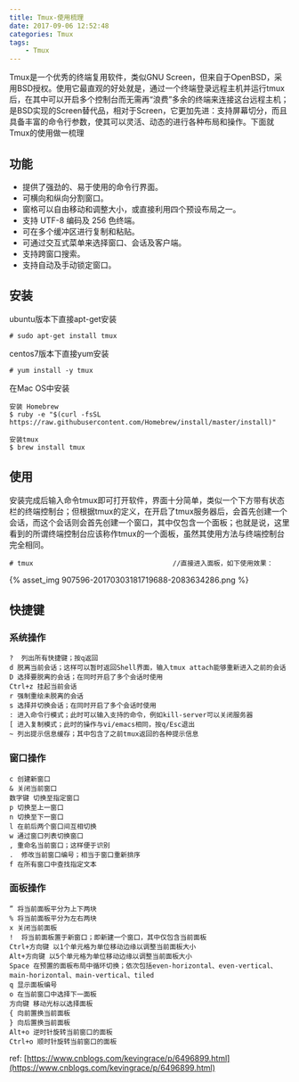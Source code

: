 ```yaml
---
title: Tmux-使用梳理
date: 2017-09-06 12:52:48
categories: Tmux
tags:
    - Tmux
---
```


Tmux是一个优秀的终端复用软件，类似GNU Screen，但来自于OpenBSD，采用BSD授权。使用它最直观的好处就是，通过一个终端登录远程主机并运行tmux后，在其中可以开启多个控制台而无需再“浪费”多余的终端来连接这台远程主机；是BSD实现的Screen替代品，相对于Screen，它更加先进：支持屏幕切分，而且具备丰富的命令行参数，使其可以灵活、动态的进行各种布局和操作。下面就Tmux的使用做一梳理

<!-- more -->

## 功能

-  提供了强劲的、易于使用的命令行界面。
-  可横向和纵向分割窗口。
-  窗格可以自由移动和调整大小，或直接利用四个预设布局之一。
-  支持 UTF-8 编码及 256 色终端。
-  可在多个缓冲区进行复制和粘贴。
-  可通过交互式菜单来选择窗口、会话及客户端。
-  支持跨窗口搜索。
-  支持自动及手动锁定窗口。

## 安装

ubuntu版本下直接apt-get安装
```
# sudo apt-get install tmux
```
centos7版本下直接yum安装
```
# yum install -y tmux
```
在Mac OS中安装
```
安装 Homebrew
$ ruby -e "$(curl -fsSL https://raw.githubusercontent.com/Homebrew/install/master/install)"
 
安装tmux
$ brew install tmux
```

## 使用

安装完成后输入命令tmux即可打开软件，界面十分简单，类似一个下方带有状态栏的终端控制台；但根据tmux的定义，在开启了tmux服务器后，会首先创建一个会话，而这个会话则会首先创建一个窗口，其中仅包含一个面板；也就是说，这里看到的所谓终端控制台应该称作tmux的一个面板，虽然其使用方法与终端控制台完全相同。
```
# tmux                                   //直接进入面板，如下使用效果：
```
{% asset_img 907596-20170303181719688-2083634286.png %}


## 快捷键

### 系统操作
```
?  列出所有快捷键；按q返回
d 脱离当前会话；这样可以暂时返回Shell界面，输入tmux attach能够重新进入之前的会话
D 选择要脱离的会话；在同时开启了多个会话时使用
Ctrl+z 挂起当前会话
r 强制重绘未脱离的会话
s 选择并切换会话；在同时开启了多个会话时使用
: 进入命令行模式；此时可以输入支持的命令，例如kill-server可以关闭服务器
[ 进入复制模式；此时的操作与vi/emacs相同，按q/Esc退出
~ 列出提示信息缓存；其中包含了之前tmux返回的各种提示信息
```

### 窗口操作

```
c 创建新窗口
& 关闭当前窗口
数字键 切换至指定窗口
p 切换至上一窗口
n 切换至下一窗口
l 在前后两个窗口间互相切换
w 通过窗口列表切换窗口
, 重命名当前窗口；这样便于识别
.  修改当前窗口编号；相当于窗口重新排序
f 在所有窗口中查找指定文本
```

### 面板操作
```
” 将当前面板平分为上下两块
% 将当前面板平分为左右两块
x 关闭当前面板
!  将当前面板置于新窗口；即新建一个窗口，其中仅包含当前面板
Ctrl+方向键 以1个单元格为单位移动边缘以调整当前面板大小
Alt+方向键 以5个单元格为单位移动边缘以调整当前面板大小
Space 在预置的面板布局中循环切换；依次包括even-horizontal、even-vertical、main-horizontal、main-vertical、tiled
q 显示面板编号
o 在当前窗口中选择下一面板
方向键 移动光标以选择面板
{ 向前置换当前面板
} 向后置换当前面板
Alt+o 逆时针旋转当前窗口的面板
Ctrl+o 顺时针旋转当前窗口的面板
```

ref: [https://www.cnblogs.com/kevingrace/p/6496899.html](https://www.cnblogs.com/kevingrace/p/6496899.html)
